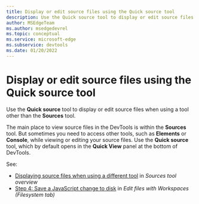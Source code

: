```yaml
---
title: Display or edit source files using the Quick source tool
description: Use the Quick source tool to display or edit source files when using a tool other than the Sources tool.
author: MSEdgeTeam
ms.author: msedgedevrel
ms.topic: conceptual
ms.service: microsoft-edge
ms.subservice: devtools
ms.date: 01/20/2022
---
```

# Display or edit source files using the Quick source tool

Use the **Quick source** tool to display or edit source files when using a tool other than the **Sources** tool.

The main place to view source files in the DevTools is within the **Sources** tool.  But sometimes you need to access other tools, such as **Elements** or **Console**, while viewing or editing your source files.  Use the **Quick source** tool, which by default opens in the **Quick View** panel at the bottom of DevTools.

See:
* [Displaying source files when using a different tool](../sources/index.md#displaying-source-files-when-using-a-different-tool) in _Sources tool overview_
* [Step 4: Save a JavaScript change to disk](../workspaces/index.md#edit-javascript-and-save-changes-to-the-source-file) in _Edit files with Workspaces (Filesystem tab)_
